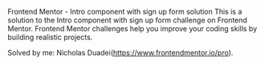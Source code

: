 Frontend Mentor - Intro component with sign up form solution
This is a solution to the Intro component with sign up form challenge on Frontend Mentor. Frontend Mentor challenges help you improve your coding skills by building realistic projects.

Solved by me: Nicholas Duadei(https://www.frontendmentor.io/pro).


